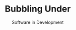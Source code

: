 ---
title: Bubbling Under
subtitle: Software in Development
order:
    - funkwhale
    - prismo
    - carnet
    - translation-projects
    - scuttlebutt
    - dat-project
aliases:
    - /bubbling-under/
    - /lists/wip/
    - /list/wip/
    - /wip/
---